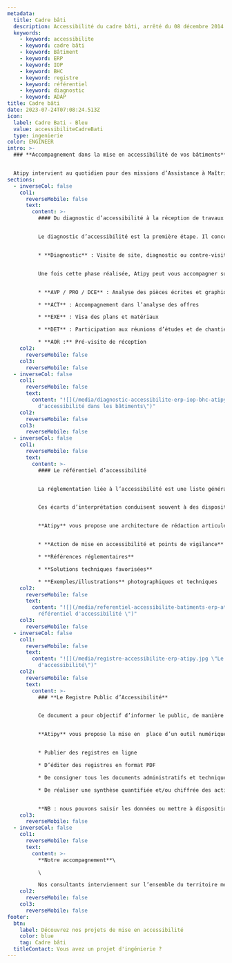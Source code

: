 ```yaml
---
metadata:
  title: Cadre bâti
  description: Accessibilité du cadre bâti, arrêté du 08 décembre 2014
  keywords:
    - keyword: accessibilite
    - keyword: cadre bâti
    - keyword: Bâtiment
    - keyword: ERP
    - keyword: IOP
    - keyword: BHC
    - keyword: registre
    - keyword: référentiel
    - keyword: diagnostic
    - keyword: ADAP
title: Cadre bâti
date: 2023-07-24T07:08:24.513Z
icon:
  label: Cadre Bati - Bleu
  value: accessibiliteCadreBati
  type: ingenierie
color: ENGINEER
intro: >-
  ### **Accompagnement dans la mise en accessibilité de vos bâtiments**


  Atipy intervient au quotidien pour des missions d’Assistance à Maîtrise d’Ouvrage (AMO) auprès des gestionnaires de patrimoine. Les bâtiments que nous visitons sont variés et plusieurs types de missions peuvent nous être confiées tout au long du projet.
sections:
  - inverseCol: false
    col1:
      reverseMobile: false
      text:
        content: >-
          #### Du diagnostic d’accessibilité à la réception de travaux


          Le diagnostic d’accessibilité est la première étape. Il concerne différentes typologies de lieux : les Etablissement Recevant du Public (ERP), les Installations Ouvertes au Public (IOP), les zones code du travail et les Bâtiments d’Habitation Collectifs (BHC).


          * **Diagnostic** : Visite de site, diagnostic ou contre-visite, identification des non-conformités, préconisations techniques, organisationnelles ou fonctionnelles, chiffrages et estimations des travaux, localisation des obstacles sur plans


          Une fois cette phase réalisée, Atipy peut vous accompagner sur d’autres prestations : 


          * **AVP / PRO / DCE** : Analyse des pièces écrites et graphiques, accompagnement et suivi administratif, rédaction de la notice d’accessibilité, rédaction de la demande de dérogation éventuelle, conseils sur des solutions techniques ou matériaux spécifiques

          * **ACT** : Accompagnement dans l’analyse des offres

          * **EXE** : Visa des plans et matériaux

          * **DET** : Participation aux réunions d’études et de chantiers

          * **AOR :** Pré-visite de réception
    col2:
      reverseMobile: false
    col3:
      reverseMobile: false
  - inverseCol: false
    col1:
      reverseMobile: false
      text:
        content: "![](/media/diagnostic-accessibilite-erp-iop-bhc-atipy.jpg \"Diagnostic
          d'accessibilité dans les bâtiments\")"
    col2:
      reverseMobile: false
    col3:
      reverseMobile: false
  - inverseCol: false
    col1:
      reverseMobile: false
      text:
        content: >-
          #### Le référentiel d’accessibilité


          La réglementation liée à l’accessibilité est une liste générale d’obligations qui ne s’adaptent pas à tous les bâtiments et qui peut être sujet à interprétation.


          Ces écarts d’interprétation conduisent souvent à des dispositifs hétérogènes nécessitant des commandes et des entretiens spécifiques. Le référentiel accessibilité est alors la solution qui permet de préciser, d’homogénéiser et de personnaliser les travaux tout en visant des économies d’échelles.


          **Atipy** vous propose une architecture de rédaction articulée autour de 4 axes :


          * **Action de mise en accessibilité et points de vigilance**

          * **Références réglementaires** 

          * **Solutions techniques favorisées** 

          * **Exemples/illustrations** photographiques et techniques
    col2:
      reverseMobile: false
      text:
        content: "![](/media/referentiel-accessibilite-batiments-erp-atipy.png \"Le
          référentiel d'accessibilité \")"
    col3:
      reverseMobile: false
  - inverseCol: false
    col1:
      reverseMobile: false
      text:
        content: "![](/media/registre-accessibilite-erp-atipy.jpg \"Le registre public
          d'accessibilité\")"
    col2:
      reverseMobile: false
      text:
        content: >-
          ### **Le Registre Public d’Accessibilité**


          Ce document a pour objectif d’informer le public, de manière simple et facilement compréhensible, sur le degré d’accessibilité de l’ERP et de ses différents services.


          **Atipy** vous propose la mise en  place d’un outil numérique permettant de :


          * Publier des registres en ligne

          * D’éditer des registres en format PDF

          * De consigner tous les documents administratifs et techniques obligatoires

          * De réaliser une synthèse quantifiée et/ou chiffrée des actions de mise en conformité


          **NB : nous pouvons saisir les données ou mettre à disposition une plateforme vous permettant de saisir vous-même les données et d’éditer un ou plusieurs registres.**
    col3:
      reverseMobile: false
  - inverseCol: false
    col1:
      reverseMobile: false
      text:
        content: >-
          **Notre accompagnement**\

          \

          Nos consultants interviennent sur l’ensemble du territoire métropolitain et en Outre-mer. Nous pouvons vous accompagner de A à Z pour une mise en accessibilité de bâtiments existants ou sur des projets de constructions. Pour cela, nous pourrons compléter notre équipe avec d’autres compétences en fonction de la mission confiée (partenaires architectes DPLG, économistes de la construction, géomètres, préventionnistes, etc).
    col2:
      reverseMobile: false
    col3:
      reverseMobile: false
footer:
  btn:
    label: Découvrez nos projets de mise en accessibilité
    color: blue
    tag: Cadre bâti
  titleContact: Vous avez un projet d'ingénierie ?
---
```

